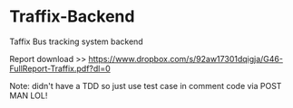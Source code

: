 # Traffix-Backend
Taffix Bus tracking system backend

Report download >> https://www.dropbox.com/s/92aw17301dqigja/G46-FullReport-Traffix.pdf?dl=0

Note: didn't have a TDD so just use test case in comment code via POST MAN LOL!

